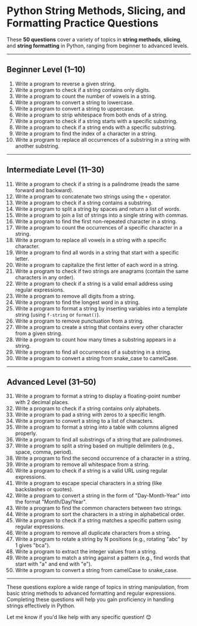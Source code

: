 # Python String Methods, Slicing, and Formatting Practice Questions

These **50 questions** cover a variety of topics in **string methods**, **slicing**, and **string formatting** in Python, ranging from beginner to advanced levels.

---

## Beginner Level (1–10)

1. Write a program to reverse a given string.
2. Write a program to check if a string contains only digits.
3. Write a program to count the number of vowels in a string.
4. Write a program to convert a string to lowercase.
5. Write a program to convert a string to uppercase.
6. Write a program to strip whitespace from both ends of a string.
7. Write a program to check if a string starts with a specific substring.
8. Write a program to check if a string ends with a specific substring.
9. Write a program to find the index of a character in a string.
10. Write a program to replace all occurrences of a substring in a string with another substring.

---

## Intermediate Level (11–30)

11. Write a program to check if a string is a palindrome (reads the same forward and backward).
12. Write a program to concatenate two strings using the `+` operator.
13. Write a program to check if a string contains a substring.
14. Write a program to split a string by spaces and return a list of words.
15. Write a program to join a list of strings into a single string with commas.
16. Write a program to find the first non-repeated character in a string.
17. Write a program to count the occurrences of a specific character in a string.
18. Write a program to replace all vowels in a string with a specific character.
19. Write a program to find all words in a string that start with a specific letter.
20. Write a program to capitalize the first letter of each word in a string.
21. Write a program to check if two strings are anagrams (contain the same characters in any order).
22. Write a program to check if a string is a valid email address using regular expressions.
23. Write a program to remove all digits from a string.
24. Write a program to find the longest word in a string.
25. Write a program to format a string by inserting variables into a template string (using `f-string` or `format()`).
26. Write a program to remove punctuation from a string.
27. Write a program to create a string that contains every other character from a given string.
28. Write a program to count how many times a substring appears in a string.
29. Write a program to find all occurrences of a substring in a string.
30. Write a program to convert a string from snake_case to camelCase.

---

## Advanced Level (31–50)

31. Write a program to format a string to display a floating-point number with 2 decimal places.
32. Write a program to check if a string contains only alphabets.
33. Write a program to pad a string with zeros to a specific length.
34. Write a program to convert a string to a list of characters.
35. Write a program to format a string into a table with columns aligned properly.
36. Write a program to find all substrings of a string that are palindromes.
37. Write a program to split a string based on multiple delimiters (e.g., space, comma, period).
38. Write a program to find the second occurrence of a character in a string.
39. Write a program to remove all whitespace from a string.
40. Write a program to check if a string is a valid URL using regular expressions.
41. Write a program to escape special characters in a string (like backslashes or quotes).
42. Write a program to convert a string in the form of "Day-Month-Year" into the format "Month/Day/Year".
43. Write a program to find the common characters between two strings.
44. Write a program to sort the characters in a string in alphabetical order.
45. Write a program to check if a string matches a specific pattern using regular expressions.
46. Write a program to remove all duplicate characters from a string.
47. Write a program to rotate a string by N positions (e.g., rotating "abc" by 1 gives "bca").
48. Write a program to extract the integer values from a string.
49. Write a program to match a string against a pattern (e.g., find words that start with "a" and end with "e").
50. Write a program to convert a string from camelCase to snake_case.

---

These questions explore a wide range of topics in string manipulation, from basic string methods to advanced formatting and regular expressions. Completing these questions will help you gain proficiency in handling strings effectively in Python.

Let me know if you'd like help with any specific question! 😊
